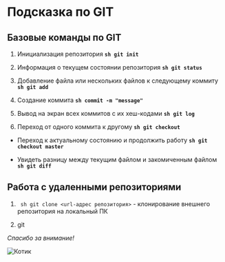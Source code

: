 # Подсказка по GIT

## Базовые команды по GIT

1. Инициализация репозитория
**```sh git init```**

2. Информация о текущем состоянии репозитория
**```sh git status```**

3. Добавление файла или нескольких файлов к следующему коммиту
**```sh git add```**

4. Создание коммита 
**```sh commit -m "message"```**

5. Вывод на экран всех коммитов с их хеш-кодами 
**```sh git log```**

6. Переход от одного коммита к другому
**```sh git checkout```**

* Переход к актуальному состоянию и продолжить работу 
**```sh git checkout master```**

* Увидеть разницу между текущим файлом и закомиченным файлом **```sh git diff```**


## Работа с удаленными репозиториями

1. ``` sh git clone <url-адрес репозитория>``` - клонирование внешнего репозитория на локальный ПК

2. git 

*Спасибо за внимание!*

![Котик](IMG_5403.JPG)
